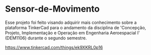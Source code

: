 # Sensor-de-Movimento
Esse projeto foi feito visando adquirir mais conhecimento sobre a plataforma TinkerCad para o andamento da disciplina de 'Concepção, Projeto, Implementação e Operação em Engenharia Aeroespacial I' (DEM1106) durante o segundo semestre.

https://www.tinkercad.com/things/ek9XKRL0p16
